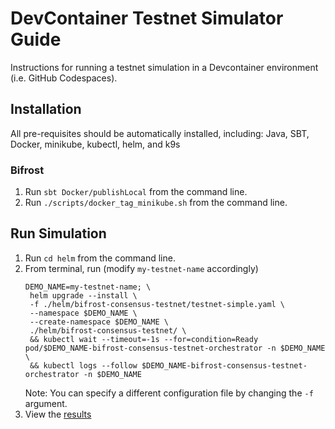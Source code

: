 # DevContainer Testnet Simulator Guide
Instructions for running a testnet simulation in a Devcontainer environment (i.e. GitHub Codespaces).

## Installation
All pre-requisites should be automatically installed, including: Java, SBT, Docker, minikube, kubectl, helm, and k9s

### Bifrost
1. Run `sbt Docker/publishLocal` from the command line.
1. Run `./scripts/docker_tag_minikube.sh` from the command line.

## Run Simulation
1. Run `cd helm` from the command line.
1. From terminal, run (modify `my-testnet-name` accordingly)
   ```
   DEMO_NAME=my-testnet-name; \
    helm upgrade --install \
    -f ./helm/bifrost-consensus-testnet/testnet-simple.yaml \
    --namespace $DEMO_NAME \
    --create-namespace $DEMO_NAME \
    ./helm/bifrost-consensus-testnet/ \
    && kubectl wait --timeout=-1s --for=condition=Ready pod/$DEMO_NAME-bifrost-consensus-testnet-orchestrator -n $DEMO_NAME \
    && kubectl logs --follow $DEMO_NAME-bifrost-consensus-testnet-orchestrator -n $DEMO_NAME
    ```
    Note: You can specify a different configuration file by changing the `-f` argument.
1. View the [results](https://console.cloud.google.com/storage/browser/bifrost-topl-labs-testnet-scenario-results/%2Fsimulation/results)
